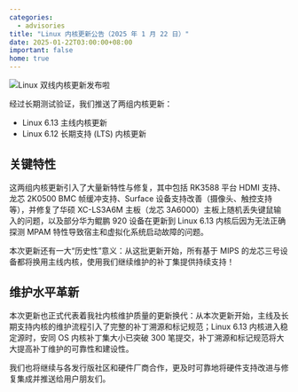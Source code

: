 ```yaml
---
categories:
  - advisories
title: "Linux 内核更新公告（2025 年 1 月 22 日）"
date: 2025-01-22T03:00:00+08:00
important: false
home: true
---
```

![Linux 双线内核更新发布啦](/assets/news/kernel-20250122.png)

经过长期测试验证，我们推送了两组内核更新：

- Linux 6.13 主线内核更新
- Linux 6.12 长期支持 (LTS) 内核更新

## 关键特性

这两组内核更新引入了大量新特性与修复，其中包括 RK3588 平台 HDMI 支持、龙芯 2K0500 BMC 帧缓冲支持、Surface 设备支持改善（摄像头、触控支持等），并修复了华硕 XC-LS3A6M 主板（龙芯 3A6000）主板上随机丢失键鼠输入的问题，以及部分华为鲲鹏 920 设备在更新到 Linux 6.13 内核后因为无法正确探测 MPAM 特性导致宿主和虚拟化系统启动故障的问题。

本次更新还有一大“历史性”意义：从这批更新开始，所有基于 MIPS 的龙芯三号设备都将换用主线内核，使用我们继续维护的补丁集提供持续支持！

## 维护水平革新

本次更新也正式代表着我社内核维护质量的更新换代：从本次更新开始，主线及长期支持内核的维护流程引入了完整的补丁溯源和标记规范；Linux 6.13 内核进入稳定源时，安同 OS 内核补丁集大小已突破 300 笔提交，补丁溯源和标记规范将大大提高补丁维护的可靠性和建设性。

我们也将继续与各发行版社区和硬件厂商合作，更及时可靠地将硬件支持改进与修复集成并推送给用户朋友们。
